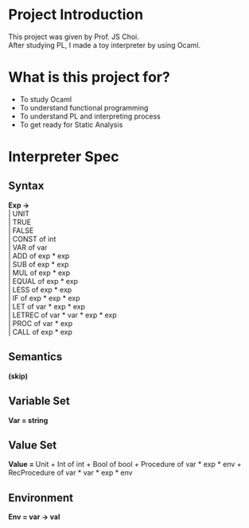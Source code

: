 # Project Introduction
This project was given by Prof. JS Choi.  
After studying PL, I made a toy interpreter by using Ocaml.

# What is this project for?
- To study Ocaml
- To understand functional programming
- To understand PL and interpreting process
- To get ready for Static Analysis

# Interpreter Spec
## Syntax
<b>Exp -></b>  
  | UNIT  
  | TRUE  
  | FALSE  
  | CONST of int  
  | VAR of var  
  | ADD of exp * exp  
  | SUB of exp * exp  
  | MUL of exp * exp  
  | EQUAL of exp * exp  
  | LESS of exp * exp  
  | IF of exp * exp * exp  
  | LET of var * exp * exp  
  | LETREC of var * var * exp * exp  
  | PROC of var * exp  
  | CALL of exp * exp  

## Semantics
<b>(skip)</b>

## Variable Set
<b>Var = string</b>

## Value Set
<b>Value =  </b>
Unit + Int of int + Bool of bool + Procedure of var * exp * env + RecProcedure of var * var * exp * env

## Environment
<b>Env = var -> val</b>

